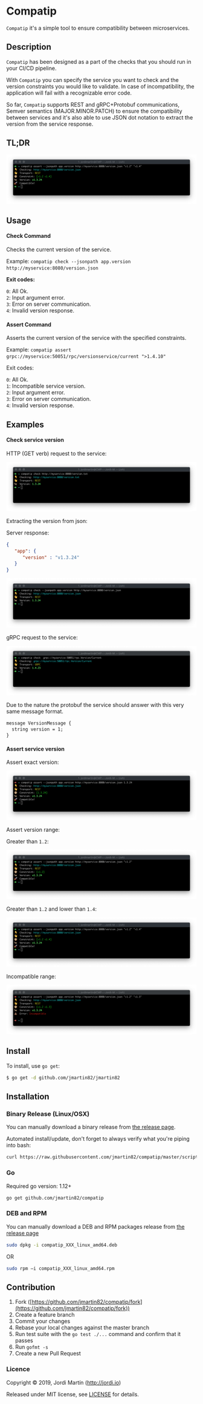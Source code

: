 # Compatip

`Compatip` it's a simple tool to ensure compatibility between microservices.

## Description

`Compatip` has been designed as a part of the checks that you should run in your CI/CD pipeline.

With `Compatip` you can specify the service you want to check and the version constraints you would like to validate. In case of incompatibility, the application will fail with a recognizable error code.

So far, `Compatip` supports REST and gRPC+Protobuf communications, Semver semantics (MAJOR.MINOR.PATCH) to ensure the compatibility between services and it's also able to use JSON dot notation to extract the version from the service response.

## TL;DR

![CMD assert version](doc/assert_gt_lt.jpg)

## Usage
    
#### Check Command

Checks the current version of the service.

Example:
`compatip check --jsonpath app.version http://myservice:8080/version.json`

**Exit codes:**

`0`: All Ok.<br>
`2`: Input argument error.<br>
`3`: Error on server communication.<br>
`4`: Invalid version response.<br>

#### Assert Command

Asserts the current version of the service with the specified constraints.

Example:
`compatip assert grpc://myservice:50051/rpc/versionservice/current ">1.4.10"`

Exit codes:

`0`: All Ok. <br>
`1`: Incompatible service version.<br>
`2`: Input argument error.<br>
`3`: Error on server communication.<br>
`4`: Invalid version response.<br>

## Examples

#### Check service version

HTTP (GET verb) request to the service:

![CMD check version](doc/check_txt.jpg)

Extracting the version from json:

Server response:
```json
{
   "app": {
      "version" : "v1.3.24"
   }
}
```

![CMD check version](doc/check_json.jpg)

gRPC request to the service:

![CMD check version](doc/check_grpc.jpg)


Due to the nature the protobuf the service should answer with this very same message format.

```protoc
message VersionMessage {
  string version = 1;
}
```

#### Assert service version

Assert exact version:

![CMD assert version](doc/assert_match.jpg)

Assert version range:

Greater than `1.2`:

![CMD assert version](doc/assert_gt.jpg)

Greater than `1.2` and lower than `1.4`:

![CMD assert version](doc/assert_gt_lt.jpg)

Incompatible range:

![CMD assert version](doc/assert_gt_lt_error.jpg)


## Install

To install, use `go get`:

```bash
$ go get -d github.com/jmartin82/jmartin82
```

## Installation

### Binary Release (Linux/OSX)

You can manually download a binary release from [the release page](https://github.com/jmartin82/compatip/releases).

Automated install/update, don't forget to always verify what you're piping into bash:

```sh
curl https://raw.githubusercontent.com/jmartin82/compatip/master/scripts/install_compatip.sh | bash
```

### Go

Required go version: 1.12+

```sh
go get github.com/jmartin82/compatip
```

### DEB and RPM

You can manually download a DEB and RPM packages release from [the release page](https://github.com/jmartin82/compatip/releases)

```sh
sudo dpkg -i compatip_XXX_linux_amd64.deb
```

OR

```sh
sudo rpm –i compatip_XXX_linux_amd64.rpm
```

## Contribution

1. Fork ([https://github.com/jmartin82/compatip/fork](https://github.com/jmartin82/compatip/fork))
1. Create a feature branch
1. Commit your changes
1. Rebase your local changes against the master branch
1. Run test suite with the `go test ./...` command and confirm that it passes
1. Run `gofmt -s`
1. Create a new Pull Request

### Licence

Copyright © 2019, Jordi Martín (http://jordi.io)

Released under MIT license, see [LICENSE](LICENSE.md) for details.
